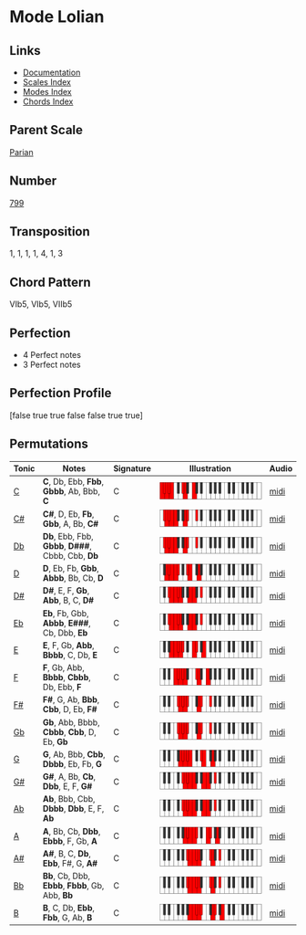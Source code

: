 # Mode Lolian

## Links

- [Documentation](README.md)
- [Scales Index](Scales.md)
- [Modes Index](Modes.md)
- [Chords Index](Chords.md)

## Parent Scale

[Parian](ScaleParian.md)

## Number

[799](https://ianring.com/musictheory/scales/799)

## Transposition

1, 1, 1, 1, 4, 1, 3

## Chord Pattern

VIb5, VIb5, VIIb5

## Perfection

- 4 Perfect notes
- 3 Perfect notes

## Perfection Profile

[false true true false false true true]

## Permutations

| Tonic | Notes | Signature | Illustration | Audio |
|-------|-------|-----------|--------------|-------|
| [C](ModeCNaturalLolian.md) | **C**, Db, Ebb, **Fbb**, **Gbbb**, Ab, Bbb, **C** | C | ![CNaturalLolian](ModeCNaturalLolian.png) | [midi](https://github.com/edipermadi/music/blob/main/docs/ModeCNaturalLolian.mid?raw=true) |
| [C#](ModeCSharpLolian.md) | **C#**, D, Eb, **Fb**, **Gbb**, A, Bb, **C#** | C | ![CSharpLolian](ModeCSharpLolian.png) | [midi](https://github.com/edipermadi/music/blob/main/docs/ModeCSharpLolian.mid?raw=true) |
| [Db](ModeDFlatLolian.md) | **Db**, Ebb, Fbb, **Gbbb**, **D###**, Cbbb, Cbb, **Db** | C | ![DFlatLolian](ModeDFlatLolian.png) | [midi](https://github.com/edipermadi/music/blob/main/docs/ModeDFlatLolian.mid?raw=true) |
| [D](ModeDNaturalLolian.md) | **D**, Eb, Fb, **Gbb**, **Abbb**, Bb, Cb, **D** | C | ![DNaturalLolian](ModeDNaturalLolian.png) | [midi](https://github.com/edipermadi/music/blob/main/docs/ModeDNaturalLolian.mid?raw=true) |
| [D#](ModeDSharpLolian.md) | **D#**, E, F, **Gb**, **Abb**, B, C, **D#** | C | ![DSharpLolian](ModeDSharpLolian.png) | [midi](https://github.com/edipermadi/music/blob/main/docs/ModeDSharpLolian.mid?raw=true) |
| [Eb](ModeEFlatLolian.md) | **Eb**, Fb, Gbb, **Abbb**, **E###**, Cb, Dbb, **Eb** | C | ![EFlatLolian](ModeEFlatLolian.png) | [midi](https://github.com/edipermadi/music/blob/main/docs/ModeEFlatLolian.mid?raw=true) |
| [E](ModeENaturalLolian.md) | **E**, F, Gb, **Abb**, **Bbbb**, C, Db, **E** | C | ![ENaturalLolian](ModeENaturalLolian.png) | [midi](https://github.com/edipermadi/music/blob/main/docs/ModeENaturalLolian.mid?raw=true) |
| [F](ModeFNaturalLolian.md) | **F**, Gb, Abb, **Bbbb**, **Cbbb**, Db, Ebb, **F** | C | ![FNaturalLolian](ModeFNaturalLolian.png) | [midi](https://github.com/edipermadi/music/blob/main/docs/ModeFNaturalLolian.mid?raw=true) |
| [F#](ModeFSharpLolian.md) | **F#**, G, Ab, **Bbb**, **Cbb**, D, Eb, **F#** | C | ![FSharpLolian](ModeFSharpLolian.png) | [midi](https://github.com/edipermadi/music/blob/main/docs/ModeFSharpLolian.mid?raw=true) |
| [Gb](ModeGFlatLolian.md) | **Gb**, Abb, Bbbb, **Cbbb**, **Cbb**, D, Eb, **Gb** | C | ![GFlatLolian](ModeGFlatLolian.png) | [midi](https://github.com/edipermadi/music/blob/main/docs/ModeGFlatLolian.mid?raw=true) |
| [G](ModeGNaturalLolian.md) | **G**, Ab, Bbb, **Cbb**, **Dbbb**, Eb, Fb, **G** | C | ![GNaturalLolian](ModeGNaturalLolian.png) | [midi](https://github.com/edipermadi/music/blob/main/docs/ModeGNaturalLolian.mid?raw=true) |
| [G#](ModeGSharpLolian.md) | **G#**, A, Bb, **Cb**, **Dbb**, E, F, **G#** | C | ![GSharpLolian](ModeGSharpLolian.png) | [midi](https://github.com/edipermadi/music/blob/main/docs/ModeGSharpLolian.mid?raw=true) |
| [Ab](ModeAFlatLolian.md) | **Ab**, Bbb, Cbb, **Dbbb**, **Dbb**, E, F, **Ab** | C | ![AFlatLolian](ModeAFlatLolian.png) | [midi](https://github.com/edipermadi/music/blob/main/docs/ModeAFlatLolian.mid?raw=true) |
| [A](ModeANaturalLolian.md) | **A**, Bb, Cb, **Dbb**, **Ebbb**, F, Gb, **A** | C | ![ANaturalLolian](ModeANaturalLolian.png) | [midi](https://github.com/edipermadi/music/blob/main/docs/ModeANaturalLolian.mid?raw=true) |
| [A#](ModeASharpLolian.md) | **A#**, B, C, **Db**, **Ebb**, F#, G, **A#** | C | ![ASharpLolian](ModeASharpLolian.png) | [midi](https://github.com/edipermadi/music/blob/main/docs/ModeASharpLolian.mid?raw=true) |
| [Bb](ModeBFlatLolian.md) | **Bb**, Cb, Dbb, **Ebbb**, **Fbbb**, Gb, Abb, **Bb** | C | ![BFlatLolian](ModeBFlatLolian.png) | [midi](https://github.com/edipermadi/music/blob/main/docs/ModeBFlatLolian.mid?raw=true) |
| [B](ModeBNaturalLolian.md) | **B**, C, Db, **Ebb**, **Fbb**, G, Ab, **B** | C | ![BNaturalLolian](ModeBNaturalLolian.png) | [midi](https://github.com/edipermadi/music/blob/main/docs/ModeBNaturalLolian.mid?raw=true) |
